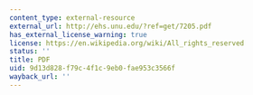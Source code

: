```yaml
---
content_type: external-resource
external_url: http://ehs.unu.edu/?ref=get/7205.pdf
has_external_license_warning: true
license: https://en.wikipedia.org/wiki/All_rights_reserved
status: ''
title: PDF
uid: 9d13d828-f79c-4f1c-9eb0-fae953c3566f
wayback_url: ''
---
```

